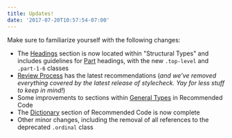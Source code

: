```yaml
---
title: Updates!
date: '2017-07-20T10:57:54-07:00'
---
```

Make sure to familiarize yourself with the following changes:

* The [Headings](../../../../../code/structural_types.html#Headings) section is now located within "Structural Types" and includes guidelines for [Part](../../../../../code/structural_types.html#Parts) headings, with the new `.top-level` and `.part-1-6` classes
* [Review Process](../../../../../process/review.html) has the latest recommendations (_and we've removed everything covered by the latest release of stylecheck. Yay for less stuff to keep in mind!_)
* Some improvements to sections within [General Types](../../../../../code/general_types.html) in Recommended Code
* The [Dictionary](../../../../../code/dictionaries.html) section of Recommended Code is now complete
* Other minor changes, including the removal of all references to the deprecated `.ordinal` class